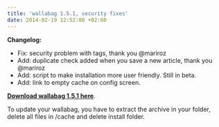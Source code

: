 ```yaml
---
title: 'wallabag 1.5.1, security fixes'
date: 2014-02-19 12:52:00 +02:00
---
```


**Changelog:**

  * Fix: security problem with tags, thank you @mariroz	
  * Add: duplicate check added when you save a new article, thank you @mariroz
  * Add: script to make installation more user friendly. Still in beta.	
  * Add: link to empty cache on config screen.

**[Download wallabag 1.5.1 here](http://wllbg.org/latest)**.

To update your wallabag, you have to extract the archive in your folder, delete all files in /cache and delete install folder.